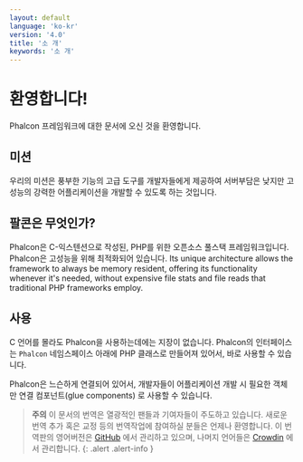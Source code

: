 ```yaml
---
layout: default
language: 'ko-kr'
version: '4.0'
title: '소 개'
keywords: '소 개'
---
```


# 환영합니다!

Phalcon 프레임워크에 대한 문서에 오신 것을 환영합니다.

## 미션

우리의 미션은 풍부한 기능의 고급 도구를 개발자들에게 제공하여 서버부담은 낮지만 고성능의 강력한 어플리케이션을 개발할 수 있도록 하는 것입니다.

## 팔콘은 무엇인가?

Phalcon은 C-익스텐션으로 작성된, PHP를 위한 오픈소스 풀스택 프레임워크입니다. Phalcon은 고성능을 위해 최적화되어 있습니다. Its unique architecture allows the framework to always be memory resident, offering its functionality whenever it's needed, without expensive file stats and file reads that traditional PHP frameworks employ.

## 사용

C 언어를 몰라도 Phalcon을 사용하는데에는 지장이 없습니다. Phalcon의 인터페이스는 `Phalcon` 네임스페이스 아래에 PHP 클래스로 만들어져 있어서, 바로 사용할 수 있습니다.

Phalcon은 느슨하게 연결되어 있어서, 개발자들이 어플리케이션 개발 시 필요한 객체만 연결 컴포넌트(glue components) 로 사용할 수 있습니다.

> **주의** 이 문서의 번역은 열광적인 팬들과 기여자들이 주도하고 있습니다. 새로운 번역 추가 혹은 교정 등의 번역작업에 참여하실 분들은 언제나 환영합니다. 이 번역판의 영어버전은 [GitHub](https://github.com/phalcon/docs) 에서 관리하고 있으며, 나머지 언어들은 [Crowdin](https://crowdin.com/project/phalcon-documentation) 에서 관리합니다.
{: .alert .alert-info }
